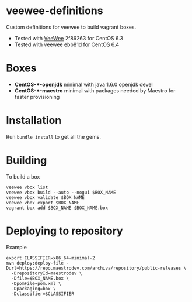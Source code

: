 veewee-definitions
==================

Custom definitions for veewee to build vagrant boxes.

* Tested with [VeeWee](https://github.com/jedi4ever/veewee) 2f86263 for CentOS 6.3
* Tested with veewee ebb81d for CentOS 6.4

# Boxes
- **CentOS-*-openjdk** minimal with java 1.6.0 openjdk devel
- **CentOS-*-maestro** minimal with packages needed by Maestro for faster provisioning

# Installation

Run `bundle install` to get all the gems.

# Building
To build a box

    veewee vbox list
    veewee vbox build --auto --nogui $BOX_NAME
    veewee vbox validate $BOX_NAME
    veewee vbox export $BOX_NAME
    vagrant box add $BOX_NAME $BOX_NAME.box

# Deploying to repository

Example

    export CLASSIFIER=x86_64-minimal-2
    mvn deploy:deploy-file -Durl=https://repo.maestrodev.com/archiva/repository/public-releases \
      -DrepositoryId=maestrodev \
      -Dfile=$BOX_NAME.box \
      -DpomFile=pom.xml \
      -Dpackaging=box \
      -Dclassifier=$CLASSIFIER
